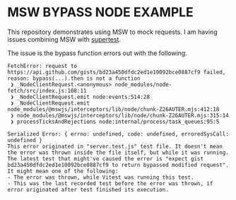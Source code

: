 # MSW BYPASS NODE EXAMPLE

This repository demonstrates using MSW to mock requests.  I am having issues combining MSW with [supertest](https://www.npmjs.com/package/supertest).

The issue is the bypass function errors out with the following.

```
FetchError: request to https://api.github.com/gists/bd23a450dfdc2ed1e10092bce0887cf9 failed, reason: bypass(...).then is not a function
 ❯ _NodeClientRequest.<anonymous> node_modules/node-fetch/src/index.js:108:11
 ❯ _NodeClientRequest.emit node:events:514:28
 ❯ _NodeClientRequest.emit node_modules/@mswjs/interceptors/lib/node/chunk-Z26AUTER.mjs:412:18
 ❯ node_modules/@mswjs/interceptors/lib/node/chunk-Z26AUTER.mjs:315:14
 ❯ processTicksAndRejections node:internal/process/task_queues:95:5
```

```
Serialized Error: { errno: undefined, code: undefined, erroredSysCall: undefined }
This error originated in "server.test.js" test file. It doesn't mean the error was thrown inside the file itself, but while it was running.
The latest test that might've caused the error is "expect gist bd23a450dfdc2ed1e10092bce0887cf9 to return bypassed modified request". It might mean one of the following:
- The error was thrown, while Vitest was running this test.
- This was the last recorded test before the error was thrown, if error originated after test finished its execution.
```